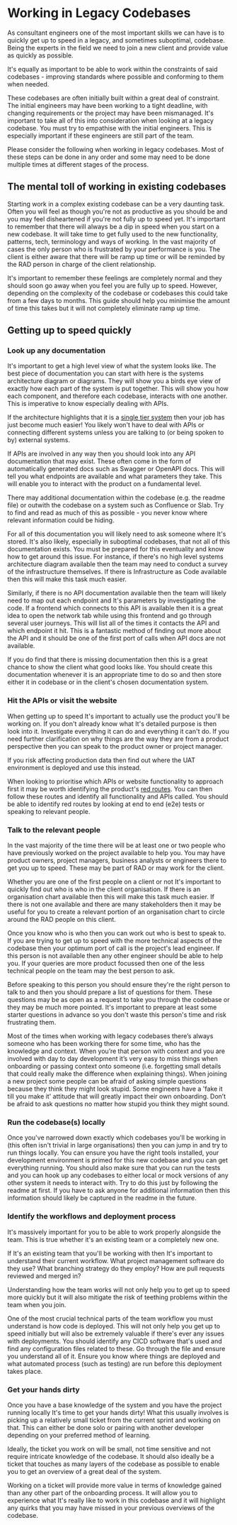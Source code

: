 # Working in Legacy Codebases

As consultant engineers one of the most important skills we can have is to quickly get up to speed in a legacy, and sometimes suboptimal, codebase. Being the experts in the field we need to join a new client and provide value as quickly as possible.

It's equally as important to be able to work within the constraints of said codebases - improving standards where possible and conforming to them when needed.

These codebases are often initially built within a great deal of constraint. The initial engineers may have been working to a tight deadline, with changing requirements or the project may have been mismanaged. It's important to take all of this into consideration when looking at a legacy codebase. You must try to empathise with the initial engineers. This is especially important if these engineers are still part of the team.

Please consider the following when working in legacy codebases. Most of these steps can be done in any order and some may need to be done multiple times at different stages of the process.

## The mental toll of working in existing codebases

Starting work in a complex existing codebase can be a very daunting task. Often you will feel as though you're not as productive as you should be and you may feel disheartened if you're not fully up to speed yet. It's important to remember that there will always be a dip in speed when you start on a new codebase. It will take time to get fully used to the new functionality, patterns, tech, terminology and ways of working. In the vast majority of cases the only person who is frustrated by your performance is you. The client is either aware that there will be ramp up time or will be reminded by the RAD person in charge of the client relationship.

It's important to remember these feelings are completely normal and they should soon go away when you feel you are fully up to speed. However, depending on the complexity of the codebase or codebases this could take from a few days to months. This guide should help you minimise the amount of time this takes but it will not completely eliminate ramp up time.

## Getting up to speed quickly

### Look up any documentation

It's important to get a high level view of what the system looks like. The best piece of documentation you can start with here is the systems architecture diagram or diagrams. They will show you a birds eye view of exactly how each part of the system is put together. This will show you how each component, and therefore each codebase, interacts with one another. This is imperative to know especially dealing with APIs.

If the architecture highlights that it is a [single tier system](https://www.guru99.com/n-tier-architecture-system-concepts-tips.html#1-Tier) then your job has just become much easier! You likely won't have to deal with APIs or connecting different systems unless you are talking to (or being spoken to by) external systems.

If APIs are involved in any way then you should look into any API documentation that may exist. These often come in the form of automatically generated docs such as Swagger or OpenAPI docs. This will tell you what endpoints are available and what parameters they take. This will enable you to interact with the product on a fundamental level.

There may additional documentation within the codebase (e.g. the readme file) or outwith the codebase on a system such as Confluence or Slab. Try to find and read as much of this as possible - you never know where relevant information could be hiding.

For all of this documentation you will likely need to ask someone where It's stored. It's also likely, especially in suboptimal codebases, that not all of this documentation exists. You must be prepared for this eventuality and know how to get around this issue. For instance, if there's no high level systems architecture diagram available then the team may need to conduct a survey of the infrastructure themselves. If there is Infrastructure as Code available then this will make this task much easier.

Similarly, if there is no API documentation available then the team will likely need to map out each endpoint and It's parameters by investigating the code. If a frontend which connects to this API is available then it is a great idea to open the network tab while using this frontend and go through several user journeys. This will list all of the times it contacts the API and which endpoint it hit. This is a fantastic method of finding out more about the API and it should be one of the first port of calls when API docs are not available.

If you do find that there is missing documentation then this is a great chance to show the client what good looks like. You should create this documentation whenever it is an appropriate time to do so and then store either it in codebase or in the client's chosen documentation system.

### Hit the APIs or visit the website

When getting up to speed It's important to actually use the product you'll be working on. If you don't already know what It's detailed purpose is then look into it. Investigate everything it can do and everything it can't do. If you need further clarification on why things are the way they are from a product perspective then you can speak to the product owner or project manager.

If you risk affecting production data then find out where the UAT environment is deployed and use this instead.

When looking to prioritise which APIs or website functionality to approach first it may be worth identifying the product's [red routes](https://medium.muz.li/red-routes-critical-design-paths-that-make-or-break-your-app-a642ebe0940a). You can then follow these routes and identify all functionality and APIs called. You should be able to identify red routes by looking at end to end (e2e) tests or speaking to relevant people.

### Talk to the relevant people

In the vast majority of the time there will be at least one or two people who have previously worked on the project available to help you. You may have product owners, project managers, business analysts or engineers there to get you up to speed. These may be part of RAD or may work for the client.

Whether you are one of the first people on a client or not It's important to quickly find out who is who in the client organisation. If there is an organisation chart available then this will make this task much easier. If there is not one available and there are many stakeholders then it may be useful for you to create a relevant portion of an organisation chart to circle around the RAD people on this client.

Once you know who is who then you can work out who is best to speak to. If you are trying to get up to speed with the more technical aspects of the codebase then your optimum port of call is the project's lead engineer. If this person is not available then any other engineer should be able to help you. If your queries are more product focussed then one of the less technical people on the team may the best person to ask.

Before speaking to this person you should ensure they're the right person to talk to and then you should prepare a list of questions for them. These questions may be as open as a request to take you through the codebase or they may be much more pointed. It's important to prepare at least some starter questions in advance so you don't waste this person's time and risk frustrating them.

Most of the times when working with legacy codebases there’s always someone who has been working there for some time, who has the knowledge and context. When you’re that person with context and you are involved with day to day development it’s very easy to miss things when onboarding or passing context onto someone (i.e. forgetting small details that could really make the difference when explaining things).
When joining a new project some people can be afraid of asking simple questions because they think they might look stupid. Some engineers have a 'fake it till you make it' attitude that will greatly impact their own onboarding. Don’t be afraid to ask questions no matter how stupid you think they might sound.

### Run the codebase(s) locally

Once you've narrowed down exactly which codebases you'll be working in (this often isn't trivial in large organisations) then you can jump in and try to run things locally. You can ensure you have the right tools installed, your development environment is primed for this new codebase and you can get everything running. You should also make sure that you can run the tests and you can hook up any codebases to either local or mock versions of any other system it needs to interact with. Try to do this just by following the readme at first. If you have to ask anyone for additional information then this information should likely be captured in the readme in the future.

### Identify the workflows and deployment process

It's massively important for you to be able to work properly alongside the team. This is true whether it's an existing team or a completely new one.

If It's an existing team that you'll be working with then It's important to understand their current workflow. What project management software do they use? What branching strategy do they employ? How are pull requests reviewed and merged in?

Understanding how the team works will not only help you to get up to speed more quickly but it will also mitigate the risk of teething problems within the team when you join.

One of the most crucial technical parts of the team workflow you must understand is how code is deployed. This will not only help you get up to speed initially but will also be extremely valuable if there's ever any issues with deployments. You should identify any CICD software that's used and find any configuration files related to these. Go through the file and ensure you understand all of it. Ensure you know where things are deployed and what automated process (such as testing) are run before this deployment takes place.

### Get your hands dirty

Once you have a base knowledge of the system and you have the project running locally It's time to get your hands dirty! What this usually involves is picking up a relatively small ticket from the current sprint and working on that. This can either be done solo or pairing with another developer depending on your preferred method of learning.

Ideally, the ticket you work on will be small, not time sensitive and not require intricate knowledge of the codebase. It should also ideally be a ticket that touches as many layers of the codebase as possible to enable you to get an overview of a great deal of the system.

Working on a ticket will provide more value in terms of knowledge gained than any other part of the onboarding process. It will allow you to experience what It's really like to work in this codebase and it will highlight any quirks that you may have missed in your previous overviews of the codebase.

<!-- To be created

## Continuing work in legacy codebases

## Gradual improvements

## Deprecating codebases -->
